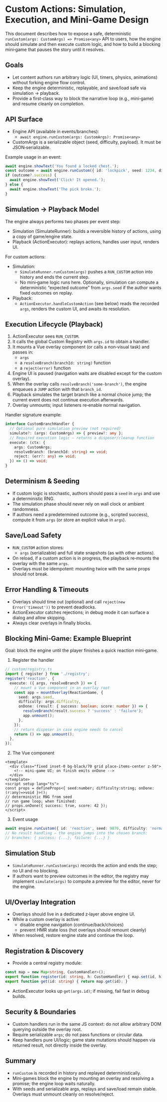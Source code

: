 # Custom Actions: Simulation, Execution, and Mini‑Game Design

This document describes how to expose a safe, deterministic `runCustom(args: CustomArgs) => Promise<any>` API to users, how the engine should simulate and then execute custom logic, and how to build a blocking mini‑game that pauses the story until it resolves.

## Goals
- Let content authors run arbitrary logic (UI, timers, physics, animations) without forking engine flow control.
- Keep the engine deterministic, replayable, and save/load safe via simulation → playback.
- Provide a first‑class way to block the narrative loop (e.g., mini‑game) and resume cleanly on completion.

## API Surface
- Engine API (available in events/branches):
  - `await engine.runCustom(args: CustomArgs): Promise<any>`
- CustomArgs is a serializable object (seed, difficulty, payload). It must be JSON‑serializable.

Example usage in an event:
```ts
await engine.showText('You found a locked chest.');
const outcome = await engine.runCustom({ id: 'lockpick', seed: 1234, difficulty: 'hard' });
if (outcome?.success) {
  await engine.showText('Click! It opened.');
} else {
  await engine.showText('The pick broke.');
}
```

## Simulation → Playback Model
The engine always performs two phases per event step:
- Simulation (SimulateRunner): builds a reversible history of actions, using a copy of game/engine state.
- Playback (ActionExecutor): replays actions, handles user input, renders UI.

For custom actions:
- Simulation:
  - `SimulateRunner.runCustom(args)` pushes a `RUN_CUSTOM` action into history and ends the current step.
  - No mini‑game logic runs here. Optionally, simulation can compute a deterministic “expected outcome” from `args.seed` if the author wants fixed outcomes on replay.
- Playback:
  - `ActionExecutor.handleCustomAction` (see below) reads the recorded `args`, renders the custom UI, and awaits its resolution.

## Execution Lifecycle (Playback)
1. ActionExecutor sees `RUN_CUSTOM`.
2. It calls the global Custom Registry with `args.id` to obtain a handler.
3. It mounts a Vue overlay component (or calls a non‑visual task) and passes in:
   - `args`
   - a `resolveBranch(branchId: string)` function
   - a `reject(error)` function
4. Engine UI is paused (navigation waits are disabled except for the custom overlay).
5. When the overlay calls `resolveBranch('some-branch')`, the engine enqueues a `JUMP` action with that `branch_id`.
6. Playback simulates the target branch like a normal choice jump; the current event does not continue execution afterwards.
7. Overlay unmounts; input listeners re‑enable normal navigation.

Handler signature example:
```ts
interface CustomBranchHandler {
  // Optional pure simulation preview (not required)
  simulate?: (args: CustomArgs) => { preview?: any };
  // Required execution logic — returns a disposer/cleanup function
  execute: (ctx: {
    args: CustomArgs;
    resolveBranch: (branchId: string) => void;
    reject: (err?: any) => void;
  }) => () => void;
}
```

## Determinism & Seeding
- If custom logic is stochastic, authors should pass a `seed` in `args` and use a deterministic RNG.
- The simulation phase should never rely on wall clock or ambient randomness.
- If authors need a predetermined outcome (e.g., scripted success), compute it from `args` (or store an explicit value in `args`).

## Save/Load Safety
- `RUN_CUSTOM` action stores:
  - `args` (serializable) and full state snapshots (as with other actions).
- On reload, if a custom action is in progress, the playback re‑mounts the overlay with the same `args`.
- Overlays must be idempotent: mounting twice with the same props should not break.

## Error Handling & Timeouts
- Overlays should time out (optional) and call `reject(new Error('timeout'))` to prevent deadlocks.
- ActionExecutor catches rejections; in debug mode it can surface a dialog and allow skipping.
- Always clear overlays in finally blocks.

## Blocking Mini‑Game: Example Blueprint
Goal: block the engine until the player finishes a quick reaction mini‑game.

1) Register the handler
```ts
// custom/registry.ts
import { register } from './registry';
register('reaction', {
  execute: ({ args, resolveBranch }) => {
    // mount a Vue component in an overlay root
    const app = mountOverlay(ReactionGame, {
      seed: args.seed,
      difficulty: args.difficulty,
      onDone: (result: { success: boolean; score: number }) => {
        resolveBranch(result.success ? 'success' : 'failure');
        app.unmount();
      },
    });
    // return disposer in case engine needs to cancel
    return () => app.unmount();
  },
});
```

2) The Vue component
```vue
<template>
  <div class="fixed inset-0 bg-black/70 grid place-items-center z-50">
    <!-- mini‑game UI; on finish emits onDone -->
  </div>
</template>
<script setup lang="ts">
const props = defineProps<{ seed:number; difficulty:string; onDone:(r:any)=>void }>();
// deterministic RNG from seed
// run game loop; when finished:
// props.onDone({ success: true, score: 42 });
</script>
```

3) Event usage
```ts
await engine.runCustom({ id: 'reaction', seed: 9876, difficulty: 'normal' });
// No result handling — the engine jumps into the chosen branch:
// branches: { success: {...}, failure: {...} }
```

## Simulation Stub
- `SimulateRunner.runCustom(args)` records the action and ends the step; no UI and no blocking.
- If authors want to preview outcomes in the editor, the registry may implement `simulate(args)` to compute a preview for the editor, never for the engine.

## UI/Overlay Integration
- Overlays should live in a dedicated z‑layer above engine UI.
- While a custom overlay is active:
  - disable engine navigation (continue/back/choices)
  - prevent HMR state loss (hot overlays should remount cleanly)
- When resolved, restore engine state and continue the loop.

## Registration & Discovery
- Provide a central registry module:
```ts
const map = new Map<string, CustomHandler>();
export function register(id: string, h: CustomHandler) { map.set(id, h); }
export function get(id: string) { return map.get(id); }
```
- ActionExecutor looks up `get(args.id)`; if missing, fail fast in debug builds.

## Security & Boundaries
- Custom handlers run in the same JS context: do not allow arbitrary DOM querying outside the overlay root.
- Require serializable `args`; do not pass functions or circular data.
- Keep handlers pure UI/logic; game state mutations should happen via returned result, not directly inside the overlay.

## Summary
- `runCustom` is recorded in history and replayed deterministically.
- Mini‑games block the engine by mounting an overlay and resolving a promise; the engine loop waits naturally.
- With seeds and serializable args, replays and save/load remain stable. Overlays must unmount cleanly on resolve/reject.
